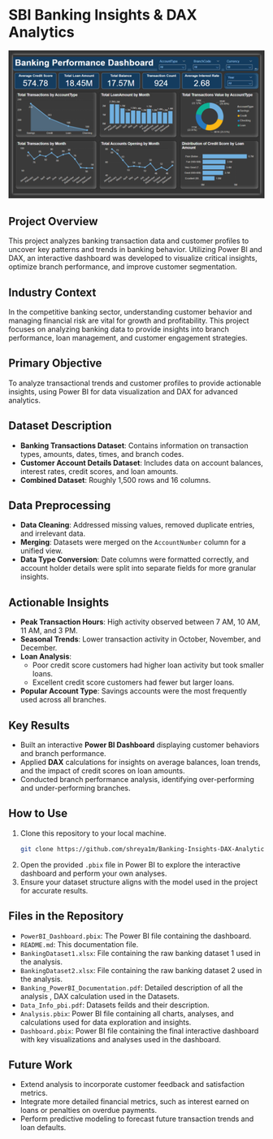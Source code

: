 # SBI Banking Insights & DAX Analytics

![Dashboard Overview](PowerBI_Dashboard.png)

## Project Overview
This project analyzes banking transaction data and customer profiles to uncover key patterns and trends in banking behavior. Utilizing Power BI and DAX, an interactive dashboard was developed to visualize critical insights, optimize branch performance, and improve customer segmentation.

## Industry Context
In the competitive banking sector, understanding customer behavior and managing financial risk are vital for growth and profitability. This project focuses on analyzing banking data to provide insights into branch performance, loan management, and customer engagement strategies.

## Primary Objective
To analyze transactional trends and customer profiles to provide actionable insights, using Power BI for data visualization and DAX for advanced analytics.

## Dataset Description
- **Banking Transactions Dataset**: Contains information on transaction types, amounts, dates, times, and branch codes.
- **Customer Account Details Dataset**: Includes data on account balances, interest rates, credit scores, and loan amounts.
- **Combined Dataset**: Roughly 1,500 rows and 16 columns.

## Data Preprocessing
- **Data Cleaning**: Addressed missing values, removed duplicate entries, and irrelevant data.
- **Merging**: Datasets were merged on the `AccountNumber` column for a unified view.
- **Data Type Conversion**: Date columns were formatted correctly, and account holder details were split into separate fields for more granular insights.

## Actionable Insights
- **Peak Transaction Hours**: High activity observed between 7 AM, 10 AM, 11 AM, and 3 PM.
- **Seasonal Trends**: Lower transaction activity in October, November, and December.
- **Loan Analysis**:
    - Poor credit score customers had higher loan activity but took smaller loans.
    - Excellent credit score customers had fewer but larger loans.
- **Popular Account Type**: Savings accounts were the most frequently used across all branches.

## Key Results
- Built an interactive **Power BI Dashboard** displaying customer behaviors and branch performance.
- Applied **DAX** calculations for insights on average balances, loan trends, and the impact of credit scores on loan amounts.
- Conducted branch performance analysis, identifying over-performing and under-performing branches.

## How to Use
1. Clone this repository to your local machine.
   ```bash
   git clone https://github.com/shreya1m/Banking-Insights-DAX-Analytics.git
    ```
3. Open the provided `.pbix` file in Power BI to explore the interactive dashboard and perform your own analyses.
4. Ensure your dataset structure aligns with the model used in the project for accurate results.

## Files in the Repository
- `PowerBI_Dashboard.pbix`: The Power BI file containing the dashboard.
- `README.md`: This documentation file.
- `BankingDataset1.xlsx`: File containing the raw banking dataset 1 used in the analysis.
- `BankingDataset2.xlsx`: File containing the raw banking dataset 2 used in the analysis.
- `Banking_PowerBI_Documentation.pdf`: Detailed description of all the analysis , DAX calculation used in the Datasets.
- `Data_Info_pbi.pdf`: Datasets feilds and their description.
- `Analysis.pbix`: Power BI file containing all charts, analyses, and calculations used for data exploration and insights.
- `Dashboard.pbix`: Power BI file containing the final interactive dashboard with key visualizations and analyses used in the dashboard.
## Future Work
- Extend analysis to incorporate customer feedback and satisfaction metrics.
- Integrate more detailed financial metrics, such as interest earned on loans or penalties on overdue payments.
- Perform predictive modeling to forecast future transaction trends and loan defaults.
